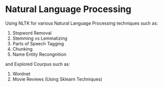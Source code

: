# Natural Language Processing
Using NLTK for various Natural Language Processing techniques such as: 
1. Stopword Removal
2. Stemming vs Lemmatizing
3. Parts of Speech Tagging
4. Chunking
5. Name Entity Recongnition

and Explored Courpus such as:
1. Wordnet
2. Movie Reviews (Using Sklearn Techniques)